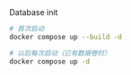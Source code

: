 ##

Database init
```bash
# 首次启动
docker compose up --build -d

# 以后每次启动（已有数据卷时）
docker compose up -d
```